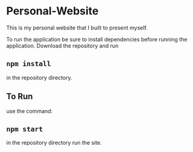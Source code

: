 # Personal-Website

This is my personal website that I built to present myself.

To run the application be sure to install dependencies before running the application. 
Download the repository and run 
## `npm install`
in the repository directory.

## To Run

use the command:
## `npm start`
in the repository directory run the site.

